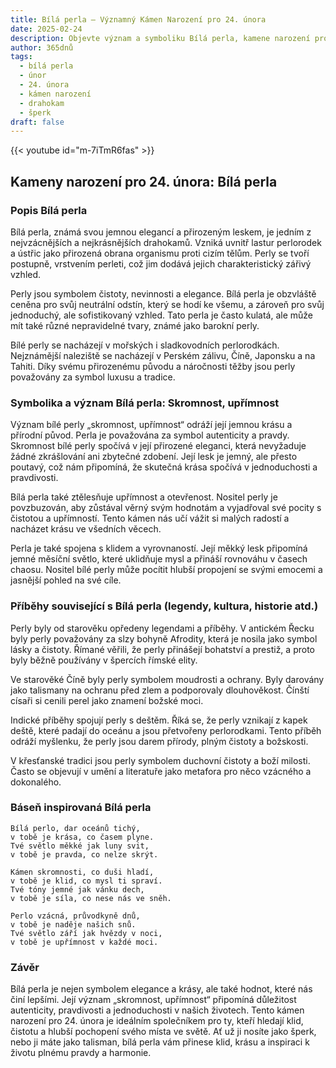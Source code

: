 ```yaml
---
title: Bílá perla – Významný Kámen Narození pro 24. února
date: 2025-02-24
description: Objevte význam a symboliku Bílá perla, kamene narození pro 24. února, který symbolizuje Skromnost, upřímnost. Přečtěte si legendy a inspirující příběhy.
author: 365dnů
tags:
  - bílá perla
  - únor
  - 24. února
  - kámen narození
  - drahokam
  - šperk
draft: false
---
```


{{< youtube id="m-7iTmR6fas" >}}

## Kameny narození pro 24. února: Bílá perla

### Popis Bílá perla

Bílá perla, známá svou jemnou elegancí a přirozeným leskem, je jedním z nejvzácnějších a nejkrásnějších drahokamů. Vzniká uvnitř lastur perlorodek a ústřic jako přirozená obrana organismu proti cizím tělům. Perly se tvoří postupně, vrstvením perleti, což jim dodává jejich charakteristický zářivý vzhled.

Perly jsou symbolem čistoty, nevinnosti a elegance. Bílá perla je obzvláště ceněna pro svůj neutrální odstín, který se hodí ke všemu, a zároveň pro svůj jednoduchý, ale sofistikovaný vzhled. Tato perla je často kulatá, ale může mít také různé nepravidelné tvary, známé jako barokní perly.

Bílé perly se nacházejí v mořských i sladkovodních perlorodkách. Nejznámější naleziště se nacházejí v Perském zálivu, Číně, Japonsku a na Tahiti. Díky svému přirozenému původu a náročnosti těžby jsou perly považovány za symbol luxusu a tradice.

### Symbolika a význam Bílá perla: Skromnost, upřímnost

Význam bílé perly „skromnost, upřímnost“ odráží její jemnou krásu a přírodní původ. Perla je považována za symbol autenticity a pravdy. Skromnost bílé perly spočívá v její přirozené eleganci, která nevyžaduje žádné zkrášlování ani zbytečné zdobení. Její lesk je jemný, ale přesto poutavý, což nám připomíná, že skutečná krása spočívá v jednoduchosti a pravdivosti.

Bílá perla také ztělesňuje upřímnost a otevřenost. Nositel perly je povzbuzován, aby zůstával věrný svým hodnotám a vyjadřoval své pocity s čistotou a upřímností. Tento kámen nás učí vážit si malých radostí a nacházet krásu ve všedních věcech.

Perla je také spojena s klidem a vyrovnaností. Její měkký lesk připomíná jemné měsíční světlo, které uklidňuje mysl a přináší rovnováhu v časech chaosu. Nositel bílé perly může pocítit hlubší propojení se svými emocemi a jasnější pohled na své cíle.

### Příběhy související s Bílá perla (legendy, kultura, historie atd.)

Perly byly od starověku opředeny legendami a příběhy. V antickém Řecku byly perly považovány za slzy bohyně Afrodity, která je nosila jako symbol lásky a čistoty. Římané věřili, že perly přinášejí bohatství a prestiž, a proto byly běžně používány v špercích římské elity.

Ve starověké Číně byly perly symbolem moudrosti a ochrany. Byly darovány jako talismany na ochranu před zlem a podporovaly dlouhověkost. Čínští císaři si cenili perel jako znamení božské moci.

Indické příběhy spojují perly s deštěm. Říká se, že perly vznikají z kapek deště, které padají do oceánu a jsou přetvořeny perlorodkami. Tento příběh odráží myšlenku, že perly jsou darem přírody, plným čistoty a božskosti.

V křesťanské tradici jsou perly symbolem duchovní čistoty a boží milosti. Často se objevují v umění a literatuře jako metafora pro něco vzácného a dokonalého.

### Báseň inspirovaná Bílá perla

```
Bílá perlo, dar oceánů tichý,  
v tobě je krása, co časem plyne.  
Tvé světlo měkké jak luny svit,  
v tobě je pravda, co nelze skrýt.  

Kámen skromnosti, co duši hladí,  
v tobě je klid, co mysl ti spraví.  
Tvé tóny jemné jak vánku dech,  
v tobě je síla, co nese nás ve sněh.  

Perlo vzácná, průvodkyně dnů,  
v tobě je naděje našich snů.  
Tvé světlo září jak hvězdy v noci,  
v tobě je upřímnost v každé moci.  
```

### Závěr

Bílá perla je nejen symbolem elegance a krásy, ale také hodnot, které nás činí lepšími. Její význam „skromnost, upřímnost“ připomíná důležitost autenticity, pravdivosti a jednoduchosti v našich životech. Tento kámen narození pro 24. února je ideálním společníkem pro ty, kteří hledají klid, čistotu a hlubší pochopení svého místa ve světě. Ať už ji nosíte jako šperk, nebo ji máte jako talisman, bílá perla vám přinese klid, krásu a inspiraci k životu plnému pravdy a harmonie.